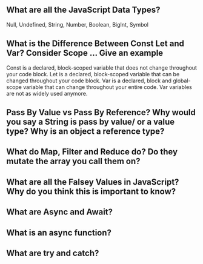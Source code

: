 ## What are all the JavaScript Data Types?
Null, Undefined, String, Number, Boolean, BigInt, Symbol

## What is the Difference Between Const Let and Var? Consider Scope ... Give an example
Const is a declared, block-scoped variable that does not change throughout your code block. Let is a declared, block-scoped variable that can be changed throughout your code block. Var is a declared, block and global-scope variable that can change throughout your entire code. Var variables are not as widely used anymore.

## Pass By Value vs Pass By Reference? Why would you say a String is pass by value/ or a value type? Why is an object a reference type?

## What do Map, Filter and Reduce do? Do they mutate the array you call them on?

## What are all the Falsey Values in JavaScript? Why do you think this is important to know?

## What are Async and Await?

## What is an async function?

## What are try and catch?
